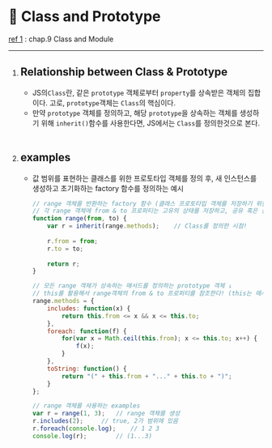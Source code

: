 # 🕋 Class and Prototype

[ref 1](https://www.oreilly.com/library/view/javascript-the-definitive/9781449393854/) : chap.9 Class and Module

___

1. ## Relationship between Class & Prototype

   - JS의`Class`란, 같은 `prototype` 객체로부터 `property`를 상속받은 객체의 집합이다.
     고로, `prototype`객체는 `Class`의 핵심이다.
   - 만약 `prototype` 객체를 정의하고, 해당 `prototype`을 상속하는 객체를 생성하기 위해 
     `inherit()`함수를 사용한다면, JS에서는 `Class`를 정의한것으로 본다.

   <br>

2. ## examples

   - 값 범위를 표현하는 클래스를 위한 프로토타입 객체를 정의 후,
     새 인스턴스를 생성하고 초기화하는 factory 함수를 정의하는 예시

     ```javascript
     // range 객체를 반환하는 factory 함수 (클래스 프로토타입 객체를 저장하기 위한 장소!) ↓
     // 각 range 객체에 from & to 프로퍼티는 고유의 상태를 저장하고, 공유 혹은 상속되지 않는다.
     function range(from, to) {
         var r = inherit(range.methods);	// Class를 정의한 시점!
         
         r.from = from;
         r.to = to;
         
         return r;
     }
     
     // 모든 range 객체가 상속하는 매서드를 정의하는 prototype 객체 ↓
     // this를 활용해서 range객체의 from & to 프로퍼티를 참조한다! (this는 매서드의 호출 대상 객체를 가리킴)
     range.methods = {
         includes: function(x) {
             return this.from <= x && x <= this.to;
         },
         foreach: function(f) {
             for(var x = Math.ceil(this.from); x <= this.to; x++) {
                 f(x);
             }
         },
         toString: function() {
             return "(" + this.from + "..." + this.to + ")";
         }
     };
     
     // range 객체를 사용하는 examples
     var r = range(1, 3);	// range 객체를 생성
     r.includes(2);		// true, 2가 범위에 있음
     r.foreach(console.log);	// 1 2 3
     console.log(r);		// (1...3)
     ```